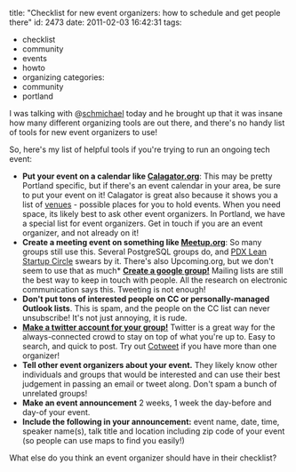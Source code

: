 title: "Checklist for new event organizers: how to schedule and get people there"
id: 2473
date: 2011-02-03 16:42:31
tags: 
- checklist
- community
- events
- howto
- organizing
categories: 
- community
- portland

I was talking with @[schmichael](http://twitter.com/schmichael) today and he brought up that it was insane how many different organizing tools are out there, and there's no handy list of tools for new event organizers to use!

So, here's my list of helpful tools if you're trying to run an ongoing tech event: 

*   **Put your event on a calendar like [Calagator.org](http://calagator.org)**: This may be pretty Portland specific, but if there's an event calendar in your area, be sure to put your event on it!  Calagator is great also because it shows you a list of [venues](http://calagator.org/venues) - possible places for you to hold events. When you need space, its likely best to ask other event organizers. In Portland, we have a special list for event organizers. Get in touch if you are an event organizer, and not already on it!
*   **Create a meeting event on something like [Meetup.org](http://meetup.org)**: So many groups still use this. Several PostgreSQL groups do, and [PDX Lean Startup Circle](http://www.meetup.com/PDX-Lean-Startup-Circle/) swears by it. There's also Upcoming.org, but we don't seem to use that as much*   **[Create a google group!](http://groups.google.com/groups/create?lnk=gcphp)** Mailing lists are still the best way to keep in touch with people. All the research on electronic communication says this. Tweeting is not enough!
*   **Don't put tons of interested people on CC or personally-managed Outlook lists**. This is spam, and the people on the CC list can never unsubscribe! It's not just annoying, it is rude.
*   **[Make a twitter account for your group!](http://twitter.com)** Twitter is a great way for the always-connected crowd to stay on top of what you're up to. Easy to search, and quick to post. Try out [Cotweet](http://cotweet.com) if you have more than one organizer!
*   **Tell other event organizers about your event.** They likely know other individuals and groups that would be interested and can use their best judgement in passing an email or tweet along. Don't spam a bunch of unrelated groups!
*   **Make an event announcement** 2 weeks, 1 week the day-before and day-of your event.
*   **Include the following in your announcement:** event name, date, time, speaker name(s), talk title and location including zip code of your event (so people can use maps to find you easily!)

What else do you think an event organizer should have in their checklist? 
